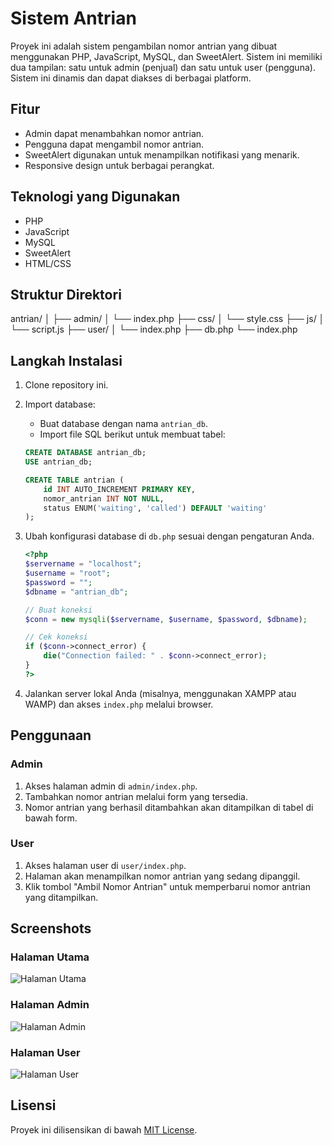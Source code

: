 # Sistem Antrian

Proyek ini adalah sistem pengambilan nomor antrian yang dibuat menggunakan PHP, JavaScript, MySQL, dan SweetAlert. Sistem ini memiliki dua tampilan: satu untuk admin (penjual) dan satu untuk user (pengguna). Sistem ini dinamis dan dapat diakses di berbagai platform.

## Fitur

- Admin dapat menambahkan nomor antrian.
- Pengguna dapat mengambil nomor antrian.
- SweetAlert digunakan untuk menampilkan notifikasi yang menarik.
- Responsive design untuk berbagai perangkat.

## Teknologi yang Digunakan

- PHP
- JavaScript
- MySQL
- SweetAlert
- HTML/CSS

## Struktur Direktori
antrian/
│
├── admin/
│ └── index.php
├── css/
│ └── style.css
├── js/
│ └── script.js
├── user/
│ └── index.php
├── db.php
└── index.php


## Langkah Instalasi

1. Clone repository ini.
2. Import database:
    - Buat database dengan nama `antrian_db`.
    - Import file SQL berikut untuk membuat tabel:

    ```sql
    CREATE DATABASE antrian_db;
    USE antrian_db;

    CREATE TABLE antrian (
        id INT AUTO_INCREMENT PRIMARY KEY,
        nomor_antrian INT NOT NULL,
        status ENUM('waiting', 'called') DEFAULT 'waiting'
    );
    ```

3. Ubah konfigurasi database di `db.php` sesuai dengan pengaturan Anda.

    ```php
    <?php
    $servername = "localhost";
    $username = "root";
    $password = "";
    $dbname = "antrian_db";

    // Buat koneksi
    $conn = new mysqli($servername, $username, $password, $dbname);

    // Cek koneksi
    if ($conn->connect_error) {
        die("Connection failed: " . $conn->connect_error);
    }
    ?>
    ```

4. Jalankan server lokal Anda (misalnya, menggunakan XAMPP atau WAMP) dan akses `index.php` melalui browser.

## Penggunaan

### Admin

1. Akses halaman admin di `admin/index.php`.
2. Tambahkan nomor antrian melalui form yang tersedia.
3. Nomor antrian yang berhasil ditambahkan akan ditampilkan di tabel di bawah form.

### User

1. Akses halaman user di `user/index.php`.
2. Halaman akan menampilkan nomor antrian yang sedang dipanggil.
3. Klik tombol "Ambil Nomor Antrian" untuk memperbarui nomor antrian yang ditampilkan.

## Screenshots

### Halaman Utama

![Halaman Utama](screenshots/home.png)

### Halaman Admin

![Halaman Admin](screenshots/admin.png)

### Halaman User

![Halaman User](screenshots/user.png)

## Lisensi

Proyek ini dilisensikan di bawah [MIT License](LICENSE).


